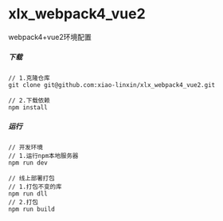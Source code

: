 # xlx_webpack4_vue2
webpack4+vue2环境配置

##### 下载
```
// 1.克隆仓库
git clone git@github.com:xiao-linxin/xlx_webpack4_vue2.git 

// 2.下载依赖
npm install 

```

##### 运行
```
// 开发环境
// 1.运行npm本地服务器
npm run dev
```

```
// 线上部署打包
// 1.打包不变的库
npm run dll 
// 2.打包
npm run build 
```
